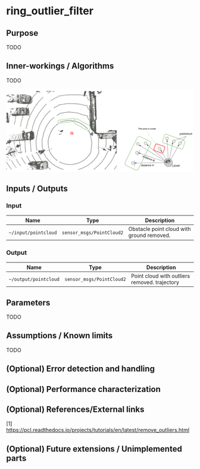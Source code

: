 # ring_outlier_filter

## Purpose

TODO

## Inner-workings / Algorithms

TODO

![ring_outlier_filter_image](./image/ring_outlier_filter.jpg)

## Inputs / Outputs

### Input

| Name                 | Type                      | Description                               |
| -------------------- | ------------------------- | ----------------------------------------- |
| `~/input/pointcloud` | `sensor_msgs/PointCloud2` | Obstacle point cloud with ground removed. |

### Output

| Name                  | Type                      | Description                                   |
| --------------------- | ------------------------- | --------------------------------------------- |
| `~/output/pointcloud` | `sensor_msgs/PointCloud2` | Point cloud with outliers removed. trajectory |

## Parameters

TODO

## Assumptions / Known limits

TODO

## (Optional) Error detection and handling

## (Optional) Performance characterization

## (Optional) References/External links

[1] <https://pcl.readthedocs.io/projects/tutorials/en/latest/remove_outliers.html>

## (Optional) Future extensions / Unimplemented parts

